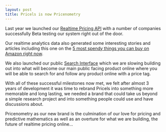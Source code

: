 ```yaml
---
layout: post
title: Pricels is now Pricenometry
---
```


Last year we launched our <a href="http://developers.pricenometry.com" target="_blank">Realtime Pricing API</a> with a number of companies successfully Beta testing our system right out of the door.

Our realtime analytics data also generated some interesting stories and articles including this one on the <a href="https://medium.com/@genevate/5-most-spendy-things-you-can-buy-on-amazon-right-now-c547a26e7acf#.4k0qoiiif" target="_blank">5 most spendy things you can buy on Amazon right now</a>.

We also launched our public <a href="http://pricenometry.com" target="_blank">Search Interface</a> which we are slowing building out into what will become our main public facing product online where you will be able to search for and follow any product online with a price tag.

With all of these successful milestones now met, we felt after almost 3 years of development it was time to rebrand Pricels into something more memorable and long lasting, we needed a brand that could take us beyond a simple research project and into something people could use and have discussions about.

Pricenometry as our new brand is the culmination of our love for pricing and predictive mathematics as well as an overture for what we are building, the future of realtime pricing online...
